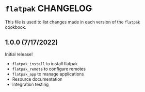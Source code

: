 # `flatpak` CHANGELOG

This file is used to list changes made in each version of the `flatpak` cookbook.

## 1.0.0 (7/17/2022)

Initial release!

- `flatpak_install` to install flatpak
- `flatpak_remote` to configure remotes
- `flatpak_app` to manage applications
- Resource documentation
- Integration testing
